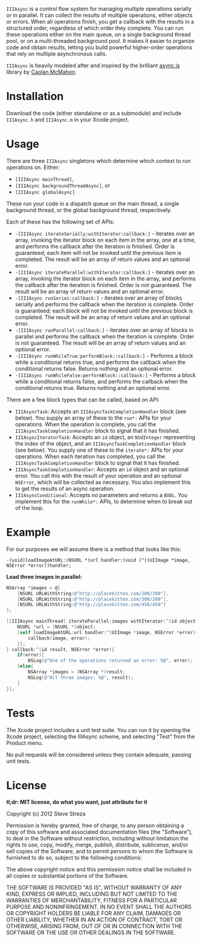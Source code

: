 `IIIAsync` is a control flow system for managing multiple operations serially or in parallel. It can collect the results of multiple operations, either objects or errors. When all operations finish, you get a callback with the results in a structured order, regardless of which order they complete. You can run these operations either on the main queue, on a single background thread pool, or on a multi-threaded background pool. It makes it easier to organize code and obtain results, letting you build powerful higher-order operations that rely on multiple asynchronous calls.

`IIIAsync` is heavily modeled after and inspired by the brilliant [async.js](https://github.com/caolan/async) library by [Caolan McMahon](https://github.com/caolan).

Installation
============

Download the code (either standalone or as a submodule) and include `IIIAsync.h` and `IIIAsync.m` in your Xcode project.

Usage
=====

There are three `IIIAsync` singletons which determine which context to run operations on. Either:

- `[IIIAsync mainThread]`,
- `[IIIAsync backgroundThreadAsync]`, or
- `[IIIAsync globalAsync]`

These run your code in a dispatch queue on the main thread, a single background thread, or the global background thread, respectively.

Each of these has the following set of APIs:

- `-[IIIAsync iterateSerially:withIterator:callback:]` - iterates over an array, invoking the iterator block on each item in the array, one at a time, and performs the callback after the iteration is finished. Order is guaranteed; each item will not be invoked until the previous item is completed. The result will be an array of return values and an optional error.
- `-[IIIAsync iterateParallel:withIterator:callback:]` - iterates over an array, invoking the iterator block on each item in the array, and performs the callback after the iteration is finished. Order is not guaranteed. The result will be an array of return values and an optional error.
- `-[IIIAsync runSeries:callback:]` - iterates over an array of blocks serially and performs the callback when the iteration is complete. Order is guaranteed; each block will not be invoked until the previous block is completed. The result will be an array of return values and an optional error.
- `-[IIIAsync runParallel:callback:]` - iterates over an array of blocks in parallel and performs the callback when the iteration is complete. Order is not guaranteed. The result will be an array of return values and an optional error.
- `-[IIIAsync runWhileTrue:performBlock::callback:]` - Performs a block while a conditional returns true, and performs the callback when the conditional returns false. Returns nothing and an optional error.
- `-[IIIAsync runWhileFalse:performBlock::callback:]` - Performs a block while a conditional returns false, and performs the callback when the conditional returns true. Returns nothing and an optional error.

There are a few block types that can be called, based on API:

- `IIIAsyncTask`: Accepts an `IIIAsyncTaskCompletionHandler` block (see below). You supply an array of these to the `run*:` APIs for your operations. When the operation is complete, you call the `IIIAsyncTaskCompletionHandler` block to signal that it has finished.
- `IIIAsyncIteratorTask`: Accepts an `id` object, an `NSUInteger` representing the index of the object, and an `IIIAsyncTaskCompletionHandler` block (see below). You supply one of these to the `iterate*:` APIs for your operations. When each iteration has completed, you call the `IIIAsyncTaskCompletionHandler` block to signal that it has finished.
- `IIIAsyncTaskCompletionHandler`: Accepts an `id` object and an optional error. You call this with the result of your operation and an optional `NSError`, which will be collected as necessary. You also implement this to get the results of an async operation.
- `IIIAsyncConditional`: Accepts no parameters and returns a `BOOL`. You implement this for the `runWhile*:` APIs, to determine when to break out of the loop.

Example
=======

For our purposes we will assume there is a method that looks like this:

`-(void)loadImageAtURL:(NSURL *)url handler:(void (^)(UIImage *image, NSError *error))handler;`

**Load three images in parallel:**

```objective-c
NSArray *images = @[
	[NSURL URLWithString:@"http://placekitten.com/200/300"],
	[NSURL URLWithString:@"http://placekitten.com/300/200"],
	[NSURL URLWithString:@"http://placekitten.com/450/450"]
];

[[IIIAsync mainThread] iterateParallel:images withIterator:^(id object, NSUInteger index, IIIAsyncTaskCompletionHandler callback){
	NSURL *url = (NSURL *)object;
	[self loadImageAtURL:url handler:^(UIImage *image, NSError *error){
		callback(image, error);
	}];
} callback:^(id result, NSError *error){
	if(error){
		NSLog(@"One of the operations returned an error: %@", error);
	}else{
		NSArray *images = (NSArray *)result;
		NSLog(@"All three images: %@", result);
	}
}];
```

Tests
=====

The Xcode project includes a unit test suite. You can run it by opening the Xcode project, selecting the IIIAsync scheme, and selecting "Test" from the Product menu.

No pull requests will be considered unless they contain adequate, passing unit tests.

License
=======

**tl;dr: MIT license, do what you want, just attribute for it**

Copyright (c) 2012 Steve Streza

Permission is hereby granted, free of charge, to any person obtaining a copy of this software and associated documentation files (the "Software"), to deal in the Software without restriction, including without limitation the rights to use, copy, modify, merge, publish, distribute, sublicense, and/or sell copies of the Software, and to permit persons to whom the Software is furnished to do so, subject to the following conditions:

The above copyright notice and this permission notice shall be included in all copies or substantial portions of the Software.

THE SOFTWARE IS PROVIDED "AS IS", WITHOUT WARRANTY OF ANY KIND, EXPRESS OR IMPLIED, INCLUDING BUT NOT LIMITED TO THE WARRANTIES OF MERCHANTABILITY, FITNESS FOR A PARTICULAR PURPOSE AND NONINFRINGEMENT. IN NO EVENT SHALL THE AUTHORS OR COPYRIGHT HOLDERS BE LIABLE FOR ANY CLAIM, DAMAGES OR OTHER LIABILITY, WHETHER IN AN ACTION OF CONTRACT, TORT OR OTHERWISE, ARISING FROM, OUT OF OR IN CONNECTION WITH THE SOFTWARE OR THE USE OR OTHER DEALINGS IN THE SOFTWARE.